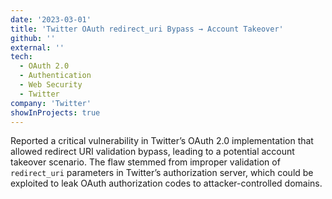```yaml
---
date: '2023-03-01'
title: 'Twitter OAuth redirect_uri Bypass → Account Takeover'
github: ''
external: ''
tech:
  - OAuth 2.0
  - Authentication
  - Web Security
  - Twitter
company: 'Twitter'
showInProjects: true
---
```


Reported a critical vulnerability in Twitter’s OAuth 2.0 implementation that allowed redirect URI validation bypass, leading to a potential account takeover scenario. The flaw stemmed from improper validation of `redirect_uri` parameters in Twitter’s authorization server, which could be exploited to leak OAuth authorization codes to attacker-controlled domains.
